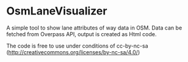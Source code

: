 OsmLaneVisualizer
=================
A simple tool to show lane attributes of way data in OSM. Data can be fetched from Overpass API, output is created as Html code.

The code is free to use under conditions of cc-by-nc-sa (http://creativecommons.org/licenses/by-nc-sa/4.0/)

